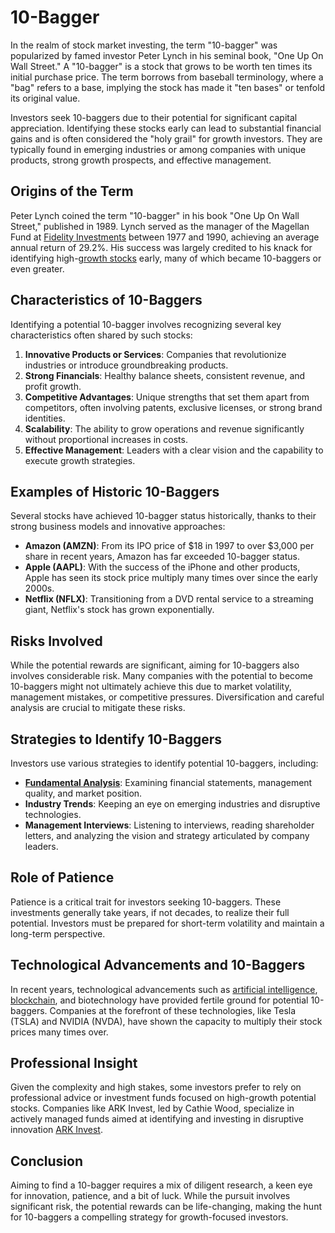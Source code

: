 # 10-Bagger

In the realm of stock market investing, the term "10-bagger" was popularized by famed investor Peter Lynch in his seminal book, "One Up On Wall Street." A "10-bagger" is a stock that grows to be worth ten times its initial purchase price. The term borrows from baseball terminology, where a "bag" refers to a base, implying the stock has made it "ten bases" or tenfold its original value.

Investors seek 10-baggers due to their potential for significant capital appreciation. Identifying these stocks early can lead to substantial financial gains and is often considered the "holy grail" for growth investors. They are typically found in emerging industries or among companies with unique products, strong growth prospects, and effective management.

## Origins of the Term

Peter Lynch coined the term "10-bagger" in his book "One Up On Wall Street," published in 1989. Lynch served as the manager of the Magellan Fund at [Fidelity Investments](../f/fidelity_investments.md) between 1977 and 1990, achieving an average annual return of 29.2%. His success was largely credited to his knack for identifying high-[growth stocks](../g/growth_stocks.md) early, many of which became 10-baggers or even greater.

## Characteristics of 10-Baggers

Identifying a potential 10-bagger involves recognizing several key characteristics often shared by such stocks:

1. **Innovative Products or Services**: Companies that revolutionize industries or introduce groundbreaking products.
2. **Strong Financials**: Healthy balance sheets, consistent revenue, and profit growth.
3. **Competitive Advantages**: Unique strengths that set them apart from competitors, often involving patents, exclusive licenses, or strong brand identities.
4. **Scalability**: The ability to grow operations and revenue significantly without proportional increases in costs.
5. **Effective Management**: Leaders with a clear vision and the capability to execute growth strategies.

## Examples of Historic 10-Baggers

Several stocks have achieved 10-bagger status historically, thanks to their strong business models and innovative approaches:

- **Amazon (AMZN)**: From its IPO price of $18 in 1997 to over $3,000 per share in recent years, Amazon has far exceeded 10-bagger status.
- **Apple (AAPL)**: With the success of the iPhone and other products, Apple has seen its stock price multiply many times over since the early 2000s.
- **Netflix (NFLX)**: Transitioning from a DVD rental service to a streaming giant, Netflix's stock has grown exponentially.

## Risks Involved

While the potential rewards are significant, aiming for 10-baggers also involves considerable risk. Many companies with the potential to become 10-baggers might not ultimately achieve this due to market volatility, management mistakes, or competitive pressures. Diversification and careful analysis are crucial to mitigate these risks.

## Strategies to Identify 10-Baggers

Investors use various strategies to identify potential 10-baggers, including:

- **[Fundamental Analysis](../f/fundamental_analysis.md)**: Examining financial statements, management quality, and market position.
- **Industry Trends**: Keeping an eye on emerging industries and disruptive technologies.
- **Management Interviews**: Listening to interviews, reading shareholder letters, and analyzing the vision and strategy articulated by company leaders.

## Role of Patience

Patience is a critical trait for investors seeking 10-baggers. These investments generally take years, if not decades, to realize their full potential. Investors must be prepared for short-term volatility and maintain a long-term perspective.

## Technological Advancements and 10-Baggers

In recent years, technological advancements such as [artificial intelligence](../a/artificial_intelligence_in_trading.md), [blockchain](../b/blockchain_in_trading.md), and biotechnology have provided fertile ground for potential 10-baggers. Companies at the forefront of these technologies, like Tesla (TSLA) and NVIDIA (NVDA), have shown the capacity to multiply their stock prices many times over.

## Professional Insight

Given the complexity and high stakes, some investors prefer to rely on professional advice or investment funds focused on high-growth potential stocks. Companies like ARK Invest, led by Cathie Wood, specialize in actively managed funds aimed at identifying and investing in disruptive innovation [ARK Invest](https://ark-invest.com/).

## Conclusion

Aiming to find a 10-bagger requires a mix of diligent research, a keen eye for innovation, patience, and a bit of luck. While the pursuit involves significant risk, the potential rewards can be life-changing, making the hunt for 10-baggers a compelling strategy for growth-focused investors.